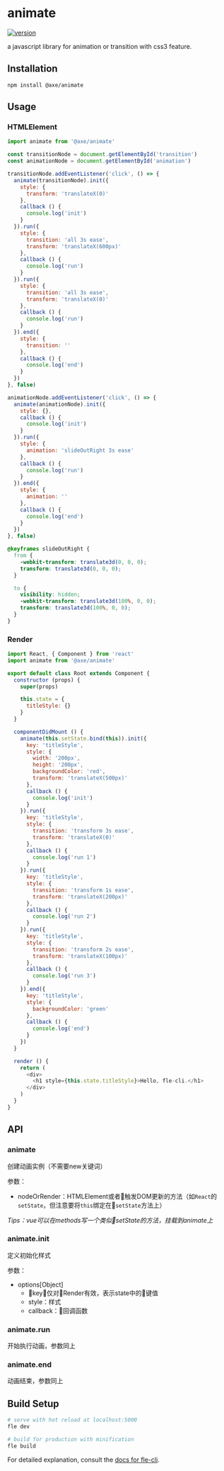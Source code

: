 # animate

[![version](https://img.shields.io/npm/v/@axe/animate.svg)](https://www.npmjs.org/package/@axe/animate)

a javascript library for animation or transition with css3 feature.

## Installation

```console
npm install @axe/animate
```

## Usage

### HTMLElement

```js
import animate from '@axe/animate'

const transitionNode = document.getElementById('transition')
const animationNode = document.getElementById('animation')

transitionNode.addEventListener('click', () => {
  animate(transitionNode).init({
    style: {
      transform: 'translateX(0)'
    },
    callback () {
      console.log('init')
    }
  }).run({
    style: {
      transition: 'all 3s ease',
      transform: 'translateX(600px)'
    },
    callback () {
      console.log('run')
    }
  }).run({
    style: {
      transition: 'all 3s ease',
      transform: 'translateX(0)'
    },
    callback () {
      console.log('run')
    }
  }).end({
    style: {
      transition: ''
    },
    callback () {
      console.log('end')
    }
  })
}, false)

animationNode.addEventListener('click', () => {
  animate(animationNode).init({
    style: {},
    callback () {
      console.log('init')
    }
  }).run({
    style: {
      animation: 'slideOutRight 3s ease'
    },
    callback () {
      console.log('run')
    }
  }).end({
    style: {
      animation: ''
    },
    callback () {
      console.log('end')
    }
  })
}, false)
```

```css
@keyframes slideOutRight {
  from {
    -webkit-transform: translate3d(0, 0, 0);
    transform: translate3d(0, 0, 0);
  }

  to {
    visibility: hidden;
    -webkit-transform: translate3d(100%, 0, 0);
    transform: translate3d(100%, 0, 0);
  }
}
```

### Render

```js
import React, { Component } from 'react'
import animate from '@axe/animate'

export default class Root extends Component {
  constructor (props) {
    super(props)

    this.state = {
      titleStyle: {}
    }
  }

  componentDidMount () {
    animate(this.setState.bind(this)).init({
      key: 'titleStyle',
      style: {
        width: '200px',
        height: '200px',
        backgroundColor: 'red',
        transform: 'translateX(500px)'
      },
      callback () {
        console.log('init')
      }
    }).run({
      key: 'titleStyle',
      style: {
        transition: 'transform 3s ease',
        transform: 'translateX(0)'
      },
      callback () {
        console.log('run 1')
      }
    }).run({
      key: 'titleStyle',
      style: {
        transition: 'transform 1s ease',
        transform: 'translateX(200px)'
      },
      callback () {
        console.log('run 2')
      }
    }).run({
      key: 'titleStyle',
      style: {
        transition: 'transform 2s ease',
        transform: 'translateX(100px)'
      },
      callback () {
        console.log('run 3')
      }
    }).end({
      key: 'titleStyle',
      style: {
        backgroundColor: 'green'
      },
      callback () {
        console.log('end')
      }
    })
  }

  render () {
    return (
      <div>
        <h1 style={this.state.titleStyle}>Hello, fle-cli.</h1>
      </div>
    )
  }
}
```

## API

### animate

创建动画实例（不需要new关键词）

参数：

* nodeOrRender：HTMLElement或者触发DOM更新的方法（如`React`的`setState`，但注意要将`this`绑定在`setState`方法上）

*Tips：vue可以在methods写一个类似setState的方法，挂载到animate上*

### animate.init

定义初始化样式

参数：

* options[Object]
  * key：仅对Render有效，表示state中的键值
  * style：样式
  * callback：回调函数

### animate.run

开始执行动画，参数同上

### animate.end

动画结束，参数同上

## Build Setup

``` bash
# serve with hot reload at localhost:5000
fle dev

# build for production with minification
fle build
```

For detailed explanation, consult the [docs for fle-cli](https://www.npmjs.com/package/fle-cli).
